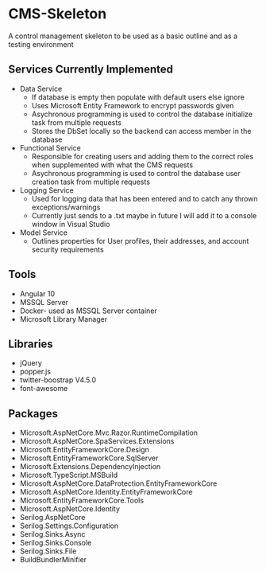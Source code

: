 # CMS-Skeleton
A control management skeleton to be used as a basic outline and as a testing environment
## Services Currently Implemented
* Data Service
  * If database is empty then populate with default users else ignore
  * Uses Microsoft Entity Framework to encrypt passwords given
  * Asychronous programming is used to control the database initialize task from multiple requests
  * Stores the DbSet locally so the backend can access member in the database
* Functional Service
  * Responsible for creating users and adding them to the correct roles when supplemented with what the CMS requests
  * Asychronous programming is used to control the database user creation task from multiple requests
* Logging Service
  * Used for logging data that has been entered and to catch any thrown exceptions/warnings
  * Currently just sends to a .txt maybe in future I will add it to a console window in Visual Studio
* Model Service
  * Outlines properties for User profiles, their addresses, and account security requirements
## Tools
* Angular 10
* MSSQL Server
* Docker- used as MSSQL Server container
* Microsoft Library Manager
## Libraries
* jQuery
* popper.js
* twitter-boostrap V4.5.0
* font-awesome
## Packages
* Microsoft.AspNetCore.Mvc.Razor.RuntimeCompilation
* Microsoft.AspNetCore.SpaServices.Extensions
* Microsoft.EntityFrameworkCore.Design
* Microsoft.EntityFrameworkCore.SqlServer
* Microsoft.Extensions.DependencyInjection
* Microsoft.TypeScript.MSBuild
* Microsoft.AspNetCore.DataProtection.EntityFrameworkCore
* Microsoft.AspNetCore.Identity.EntityFrameworkCore
* Microsoft.EntityFrameworkCore.Tools
* Microsoft.AspNetCore.Identity
* Serilog.AspNetCore
* Serilog.Settings.Configuration
* Serilog.Sinks.Async
* Serilog.Sinks.Console
* Serilog.Sinks.File
* BuildBundlerMinifier
